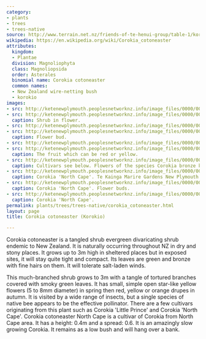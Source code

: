 ```yaml
---
category:
- plants
- trees
- trees-native
source: http://www.terrain.net.nz/friends-of-te-henui-group/table-1/korokio.html
wikipedia: https://en.wikipedia.org/wiki/Corokia_cotoneaster
attributes:
  kingdom:
  - Plantae
  division: Magnoliophyta
  class: Magnoliopsida
  order: Asterales
  binomial name: Corokia cotoneaster
  common names:
  - New Zealand wire-netting bush
  - korokio
images:
- src: http://ketenewplymouth.peoplesnetworknz.info/image_files/0000/0005/4109/Corokia_cotoneaster.JPG
- src: http://ketenewplymouth.peoplesnetworknz.info/image_files/0000/0001/7229/karokio__Corokia_cotoneaster-2.JPG
  caption: Shrub in flower.
- src: http://ketenewplymouth.peoplesnetworknz.info/image_files/0000/0001/4029/corokia_cotoneaster_Wire-netting_bush__Korokio.-6.JPG
- src: http://ketenewplymouth.peoplesnetworknz.info/image_files/0000/0005/4094/Corokia_cotoneaster-001.JPG
  caption: Flower bud.
- src: http://ketenewplymouth.peoplesnetworknz.info/image_files/0000/0005/4104/Corokia_cotoneaster-003.JPG
- src: http://ketenewplymouth.peoplesnetworknz.info/image_files/0000/0005/4099/Corokia_cotoneaster-002.JPG
  caption: The fruit which can be red or yellow.
- src: http://ketenewplymouth.peoplesnetworknz.info/image_files/0000/0001/4034/Corokia_bronze_king_21-10-2010_10-19-39_a.m..JPG
  caption: Cultivars see below. Flowers of the species Corokia bronze king
- src: http://ketenewplymouth.peoplesnetworknz.info/image_files/0000/0002/2249/Corokia_cotoneaster_North_Cape-5.JPG
  caption: Corokia 'North Cape'. Te Kainga Marire Gardens New Plymouth
- src: http://ketenewplymouth.peoplesnetworknz.info/image_files/0000/0002/2254/Corokia_cotoneaster_North_Cape-6.JPG
  caption: Corokia 'North Cape'. Flower buds.
- src: http://ketenewplymouth.peoplesnetworknz.info/image_files/0000/0002/2259/Corokia_cotoneaster_North_Cape-7.JPG
  caption: Corokia 'North Cape'.
permalink: plants/trees/trees-native/corokia_cotoneaster.html
layout: page
title: Corokia cotoneaster (Korokio)

---
```

Corokia cotoneaster is a tangled shrub evergreen divaricating shrub endemic to New Zealand. It is naturally occurring throughout NZ in dry and stony places. It grows up to 3m high in sheltered places but in exposed sites, it will stay quite tight and compact. Its leaves are green and bronze with fine hairs on them. It will tolerate salt-laden winds.

This much-branched shrub grows to 3m with a tangle of tortured branches covered with smoky green leaves. It has small, simple open star-like yellow flowers (5 to 8mm diameter) in spring then red, yellow or orange drupes in autumn. 
It is visited by a wide range of insects, but a single species of native bee appears to be the effective pollinator.
There are a few cultivars originating from this plant such as Corokia 'Little Prince' and Corokia 'North Cape'.
Corokia cotoneaster North Cape is a cultivar of Corokia from North Cape area. It has a height: 0.4m and a spread: 0.6. It is an amazingly slow growing Corokia.  It remains as a low bush and will hang over a bank.
